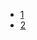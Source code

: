 - [1](https://github.com/gaoxinge/docker/tree/master/distributed%20compute/spark/1)
- [2](https://github.com/gaoxinge/docker/tree/master/distributed%20compute/spark/2)